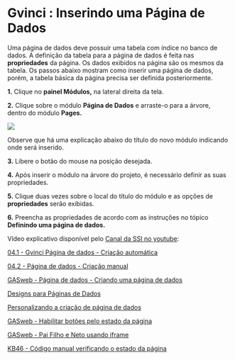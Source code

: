 # Gvinci : Inserindo uma Página de Dados

Uma página de dados deve possuir uma tabela com índice no banco de dados. A definição da tabela para a página de dados é feita nas **propriedades**  da página. Os dados exibidos na página são os mesmos da tabela. Os passos abaixo mostram como inserir uma página de dados, porém, a tabela básica da página precisa ser definida posteriormente.

**1.** Clique no **painel Módulos,** na lateral direita da tela.

**2.** Clique sobre o módulo **Página de Dados** e arraste-o para a árvore, dentro do módulo **Pages.**

![](http://www.gvinci.com.br/manual/pgdadosgv5.zoom80.png)

Observe que há uma explicação abaixo do título do novo módulo indicando onde será inserido.

**3.** Libere o botão do mouse na posição desejada.

**4.** Após inserir o módulo na árvore do projeto, é necessário definir as suas propriedades.

**5.** Clique duas vezes sobre o local do título do módulo e as opções de **propriedades** serão exibidas.

**6.** Preencha as propriedades de acordo com as instruções no tópico **Definindo uma página de dados.**

  
Vídeo explicativo disponível pelo [Canal da SSI no youtube](https://www.youtube.com/user/SSITecnologia):

[04.1 - Gvinci Página de dados - Criação automática](https://www.youtube.com/watch?v=wFtsNOo254Q)

[04.2 - Página de dados - Criação manual](https://www.youtube.com/watch?v=LtY69Po6UVU)

[GASweb - Página de dados - Criando uma página de dados](https://www.youtube.com/watch?v=gPIxuMr2OUw)

[Designs para Páginas de Dados](https://www.youtube.com/watch?v=kOhlZQYoNlQ)

[Personalizando a criação de página de dados](https://www.youtube.com/watch?v=TwQCLMwAexY)

[GASweb - Habilitar botões pelo estado da página](https://www.youtube.com/watch?v=OIhsX2zqflY)

[GASweb - Pai Filho e Neto usando iframe](https://www.youtube.com/watch?v=woOn3tCsskM)

[KB46 - Código manual verificando o estado da página](https://www.youtube.com/watch?v=-9k0AeiaXNQ)

